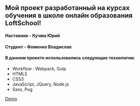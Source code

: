 ## Мой проект разработанный на курсах обучения в школе онлайн образования LoftSchool!

#### Наставник - Кучма Юрий
#### Студент - Фоменко Владислав


#### В данном проекте использовались следующие технологии:
* Workflow : Webpack, Gulp
* HTML5
* CSS3
* JavaScript, JQuery, Node.js
* Sass, Pug


[Demo](https://vlatskiy.github.io/MountianProject/public/welcome.html)
